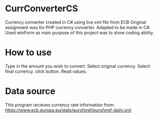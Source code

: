 # CurrConverterCS
Currency converter created in C# using live xml file from ECB
Original assignment was for PHP currency converter.
Adapted to be made in C#.
Used winForm as main purpose of this project was to show coding ability.


# How to use
Type in the amount you wish to convert.
Select original currency.
Select final currency.
click button.
Read values.


# Data source
This program recieves currency rate information from:
https://www.ecb.europa.eu/stats/eurofxref/eurofxref-daily.xml

